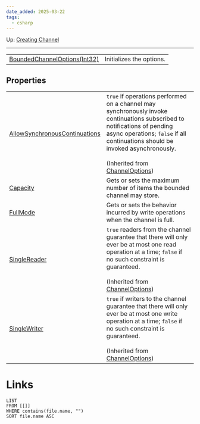```yaml
---
date_added: 2025-03-22
tags:
  - csharp
---
```

Up: [Creating Channel](Creating%20Channel.md)
___

|   |   |
|---|---|
|[BoundedChannelOptions(Int32)](https://learn.microsoft.com/en-us/dotnet/api/system.threading.channels.boundedchanneloptions.-ctor?view=net-9.0#system-threading-channels-boundedchanneloptions-ctor\(system-int32\))|Initializes the options.|

## Properties

|                                                                                                                                                                                                                                          |                                                                                                                                                                                                                                                                                                                                                         |
| ---------------------------------------------------------------------------------------------------------------------------------------------------------------------------------------------------------------------------------------- | ------------------------------------------------------------------------------------------------------------------------------------------------------------------------------------------------------------------------------------------------------------------------------------------------------------------------------------------------------- |
| [AllowSynchronousContinuations](https://learn.microsoft.com/en-us/dotnet/api/system.threading.channels.channeloptions.allowsynchronouscontinuations?view=net-9.0#system-threading-channels-channeloptions-allowsynchronouscontinuations) | `true` if operations performed on a channel may synchronously invoke continuations subscribed to notifications of pending async operations; `false` if all continuations should be invoked asynchronously.<br><br>(Inherited from [ChannelOptions](https://learn.microsoft.com/en-us/dotnet/api/system.threading.channels.channeloptions?view=net-9.0)) |
| [Capacity](https://learn.microsoft.com/en-us/dotnet/api/system.threading.channels.boundedchanneloptions.capacity?view=net-9.0#system-threading-channels-boundedchanneloptions-capacity)                                                  | Gets or sets the maximum number of items the bounded channel may store.                                                                                                                                                                                                                                                                                 |
| [FullMode](https://learn.microsoft.com/en-us/dotnet/api/system.threading.channels.boundedchanneloptions.fullmode?view=net-9.0#system-threading-channels-boundedchanneloptions-fullmode)                                                  | Gets or sets the behavior incurred by write operations when the channel is full.                                                                                                                                                                                                                                                                        |
| [SingleReader](https://learn.microsoft.com/en-us/dotnet/api/system.threading.channels.channeloptions.singlereader?view=net-9.0#system-threading-channels-channeloptions-singlereader)                                                    | `true` readers from the channel guarantee that there will only ever be at most one read operation at a time; `false` if no such constraint is guaranteed.<br><br>(Inherited from [ChannelOptions](https://learn.microsoft.com/en-us/dotnet/api/system.threading.channels.channeloptions?view=net-9.0))                                                  |
| [SingleWriter](https://learn.microsoft.com/en-us/dotnet/api/system.threading.channels.channeloptions.singlewriter?view=net-9.0#system-threading-channels-channeloptions-singlewriter)                                                    | `true` if writers to the channel guarantee that there will only ever be at most one write operation at a time; `false` if no such constraint is guaranteed.<br><br>(Inherited from [ChannelOptions](https://learn.microsoft.com/en-us/dotnet/api/system.threading.channels.channeloptions?view=net-9.0))                                                |
# Links
```dataview
LIST
FROM [[]]
WHERE contains(file.name, "")
SORT file.name ASC
```
